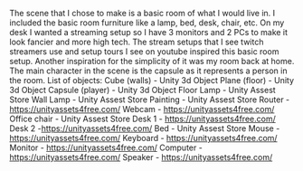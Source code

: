 The scene that I chose to make is a basic room of what I would live in. I included the basic room furniture like a lamp, bed, desk, chair, etc. On my desk I wanted a streaming setup so I have 3 monitors and 2 PCs to make it look fancier and more high tech. The stream setups that I see twitch streamers use and setup tours I see on youtube inspired this basic room setup. Another inspiration for the simplicity of it was my room back at home. The main character in the scene is the capsule as it represents a person in the room.
List of objects:
  Cube (walls) - Unity 3d Object
  Plane (floor) - Unity 3d Object
  Capsule (player) - Unity 3d Object
  Floor Lamp - Unity Assest Store
  Wall Lamp - Unity Assest Store
  Painting - Unity Assest Store
  Router - https://unityassets4free.com/
  Webcam - https://unityassets4free.com/
  Office chair - Unity Assest Store
  Desk 1 - https://unityassets4free.com/
  Desk 2 -https://unityassets4free.com/
  Bed - Unity Assest Store
  Mouse - https://unityassets4free.com/
  Keyboard - https://unityassets4free.com/
  Monitor - https://unityassets4free.com/
  Computer - https://unityassets4free.com/
  Speaker - https://unityassets4free.com/
  
  
